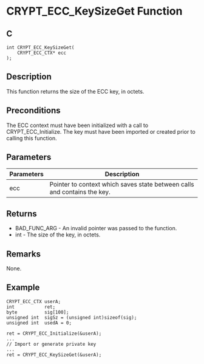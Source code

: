 # CRYPT_ECC_KeySizeGet Function

## C
    int CRYPT_ECC_KeySizeGet(
        CRYPT_ECC_CTX* ecc
    );

## Description

This function returns the size of the ECC key, in octets.

## Preconditions

The ECC context must have been initialized with a call to CRYPT_ECC_Initialize. The key must have been imported or created prior to calling this function.

## Parameters

|Parameters  |Description  |
|----|----|
|ecc  |Pointer to context which saves state between calls and contains the key. |

## Returns 

- BAD_FUNC_ARG - An invalid pointer was passed to the function.
- int - The size of the key, in octets.

## Remarks

None.

## Example

    CRYPT_ECC_CTX userA; 
    int           ret;
    byte          sig[100];
    unsigned int  sigSz = (unsigned int)sizeof(sig);
    unsigned int  usedA = 0;

    ret = CRYPT_ECC_Initialize(&userA);
    ...
    // Import or generate private key
    ...
    ret = CRYPT_ECC_KeySizeGet(&userA);

